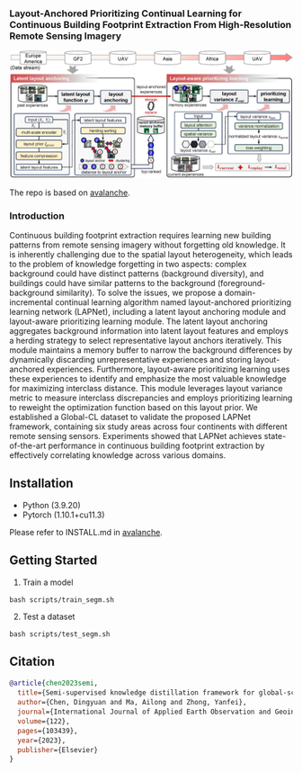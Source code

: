 ### Layout-Anchored Prioritizing Continual Learning for Continuous Building Footprint Extraction From High-Resolution Remote Sensing Imagery

![](imgs/framework.png)

The repo is based on [avalanche](https://github.com/ContinualAI/avalanche).

### Introduction
Continuous building footprint extraction requires learning new building patterns from remote sensing imagery without forgetting old knowledge. It is inherently challenging due to the spatial layout heterogeneity, which leads to the problem of knowledge forgetting in two aspects: complex background could have distinct patterns (background diversity), and buildings could have similar patterns to the background (foreground-background similarity). To solve the issues, we propose a domain-incremental continual learning algorithm named layout-anchored prioritizing learning network (LAPNet), including a latent layout anchoring module and layout-aware prioritizing learning module. The latent layout anchoring aggregates background information into latent layout features and employs a herding strategy to select representative layout anchors iteratively. This module maintains a memory buffer to narrow the background differences by dynamically discarding unrepresentative experiences and storing layout-anchored experiences. Furthermore, layout-aware prioritizing learning uses these experiences to identify and emphasize the most valuable knowledge for maximizing interclass distance. This module leverages layout variance metric to measure interclass discrepancies and employs prioritizing learning to reweight the optimization function based on this layout prior. We established a Global-CL dataset to validate the proposed LAPNet framework, containing six study areas across four continents with different remote sensing sensors. Experiments showed that LAPNet achieves state-of-the-art performance in continuous building footprint extraction by effectively correlating knowledge across various domains.

## Installation
* Python (3.9.20)
* Pytorch (1.10.1+cu11.3)

Please refer to INSTALL.md in [avalanche](https://github.com/ContinualAI/avalanche).

## Getting Started
1. Train a model
```
bash scripts/train_segm.sh
```

2. Test a dataset
```
bash scripts/test_segm.sh
```

## Citation

```BibTeX
@article{chen2023semi,
  title={Semi-supervised knowledge distillation framework for global-scale urban man-made object remote sensing mapping},
  author={Chen, Dingyuan and Ma, Ailong and Zhong, Yanfei},
  journal={International Journal of Applied Earth Observation and Geoinformation},
  volume={122},
  pages={103439},
  year={2023},
  publisher={Elsevier}
}
